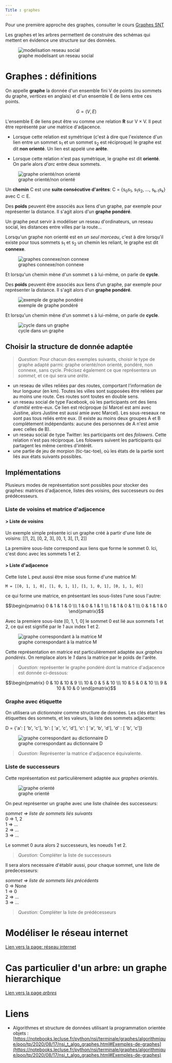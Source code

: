 ```yaml
---
Title : graphes
---
```


Pour une première approche des graphes, consulter le cours [Graphes SNT](/docs/SNT_2nde/pages/pages_algo/graphes/page1/)

Les graphes et les arbres permettent de construire des schémas qui mettent en évidence une structure sur des données.

<figure>
  <img src="../images/graphe_intro.png" alt="modelisation reseau social">
<figcaption>graphe modelisant un reseau social</figcaption>
</figure>

# Graphes : définitions

On appelle **graphe** la donnée d'un ensemble fini V de points (ou sommets du graphe, *vertices* en anglais) et d'un ensemble E de liens entre ces points.

$$G = (V,E)$$

L'ensemble E de liens peut être vu comme une relation **R** sur V &#xD7; V. Il peut être représenté par une matrice d'adjacence.

* Lorsque cette relation est symétrique (c'est à dire que l'existence d'un lien entre un sommet s<sub>1</sub> et un sommet s<sub>2</sub> est réciproque) le graphe est dit **non orienté**. Un lien est appelé une **arête**.



* Lorsque cette relation n'est pas symétrique, le graphe est dit **orienté**. On parle alors *d'arc* entre deux sommets.

<figure>
  <img src="../images/fig54.png" alt="graphe orienté/non orienté">
<figcaption>graphe orienté/non orienté</figcaption>
</figure>

Un **chemin** C est une **suite consécutive d'arêtes**: C = {s<sub>0</sub>s<sub>1</sub>, s<sub>1</sub>s<sub>2</sub>, ..., s<sub>k-1</sub>s<sub>k</sub>} avec C &sub; E.


Des **poids** peuvent être associés aux liens d'un graphe, par exemple pour représenter la distance. Il s'agit alors d'un **graphe pondéré**.

Un graphe peut servir à modéliser un reseau d'ordinateurs, un reseau social, les distances entre villes par la route...

Lorsqu'un graphe non orienté est en *un seul morceau*, c'est à dire lorsqu'il existe pour tous sommets s<sub>1</sub> et s<sub>2</sub> un chemin les reliant, le graphe est dit **connexe**.

<figure>
  <img src="../images/connexe.png" alt="graphes connexe/non connexe">
  <figcaption>graphes connexe/non connexe</figcaption>
</figure>


Et lorsqu'un chemin mène d'un sommet s à lui-même, on parle de **cycle**.

Des **poids** peuvent être associés aux liens d'un graphe, par exemple pour représenter la distance. Il s'agit alors d'un **graphe pondéré**.


<figure>
  <img src="../images/fig1.png" alt="exemple de graphe pondéré">
  <figcaption>exemple de graphe pondéré</figcaption>
</figure>

Et lorsqu'un chemin mène d'un sommet s à lui-même, on parle de **cycle**.


<figure>
  <img src="../images/fig7.png" alt="cycle dans un graphe">
  <figcaption>cycle dans un graphe</figcaption>
</figure>

## Choisir la structure de donnée adaptée

> *Question:* Pour chacun des exemples suivants, choisir le type de graphe adapté parmi: graphe orienté/non orienté, pondéré, non connexe, sans cycle. Précisez également ce que représentera un *sommet*, et ce qui sera une *arête*.

* un reseau de villes reliées par des routes, comportant l'information de leur longueur (en km). Toutes les villes sont supposées être reliées par au moins une route. Ces routes sont toutes en double sens.
* un reseau social de type Facebook, où les participants ont des liens d'*amitié* entre-eux. Ce lien est réciproque (si Marcel est ami avec Justine, alors Justine est aussi amie avec Marcel). Les sous-reseaux ne sont pas tous reliés entre eux. (Il existe au moins deux groupes A et B complètement indépendants: aucune des personnes de A n'est amie avec celles de B).
* un reseau social de type Twitter: les participants ont des *folowers*. Cette relation n'est pas réciproque. Les folowers suivent les participants qui partagent les même centres d'intérêt.
* une partie de jeu de morpion (tic-tac-toe), où les états de la partie sont liés aux états suivants possibles.


## Implémentations
Plusieurs modes de représentation sont possibles pour stocker des graphes: matrices d'adjacence, listes des voisins, des successeurs ou des prédécesseurs.

### Liste de voisins et matrice d'adjacence
#### > **Liste de voisins**
Un exemple simple présente ici un graphe créé à partir d'une liste de voisins: 
[[1, 2], [0, 2, 3], [0, 1, 3], [1, 2]] 

La première sous-liste correspond aux liens que forme le sommet 0. Ici, c'est donc avec les sommets 1 et 2.

#### > **Liste d'adjacence**
Cette liste L peut aussi être mise sous forme d'une matrice M:

`M = [[0, 1, 1, 0], [1, 0, 1, 1], [1, 1, 0, 1], [0, 1, 1, 0]]` 

ce qui forme une matrice, en présentant les sous-listes l'une sous l'autre:

$$\begin{pmatrix} 0 & 1 & 1 & 0 \\\ 1 & 0 & 1 & 1 \\\ 1 & 1 & 0 & 1 \\\ 0 & 1 & 1 & 0 \end{pmatrix}$$

Avec la premiere sous-liste [0, 1, 1, 0] le sommet 0 est lié aux sommets 1 et 2, ce qui est signifié par le *1* aux index 1 et 2.


<figure>
  <img src="../images/fig51.png" alt="graphe correspondant à la matrice M">
  <figcaption>graphe correspondant à la matrice M</figcaption>
</figure>

Cette représentation en matrice est particulièrement adaptée aux *graphes pondérés*. On remplace alors le *1* dans la matrice par le poids de l'arête.

> *Question:* représenter le graphe pondéré dont la matrice d'adjacence est donnée ci-dessous:

$$\begin{pmatrix} 0 & 10 & 10 & 9 \\\ 10 & 0 & 5 & 10 \\\ 10 & 5 & 0 & 10 \\\ 9 & 10 & 10 & 0 \end{pmatrix}$$

### Graphe avec étiquette
On utilisera un *dictionnaire* comme structure de données. Les clés étant les étiquettes des sommets, et les valeurs, la liste des sommets adjacents:

D = {'a': [ 'b', 'c'], 'b': [ 'a', 'c', 'd'], 'c': [ 'a', 'b', 'd'], 'd' : [ 'b', 'c']}


<figure>
  <img src="../images/fig52.png" alt="graphe correspondant au dictionnaire D">
  <figcaption>graphe correspondant au dictionnaire D</figcaption>
</figure>

> *Question:* Représenter la matrice d'adjacence équivalente.

### Liste de successeurs
Cette représentation est particulièrement adaptée aux *graphes orientés*.

<figure>
  <img src="../images/fig55.png" alt="graphe orienté">
  <figcaption>graphe orienté</figcaption>
</figure>

On peut représenter un graphe avec une liste chaînée des successeurs: 

*sommet => liste de sommets liés suivants* <br>
0 => 1, 2 <br>
1 => ... <br>
2 => ... <br>
3 => ... <br>

Le sommet 0 aura alors 2 successeurs, les noeuds 1 et 2.

> *Question:* Compléter la liste de successeurs

Il sera alors necessaire d'établir aussi, pour chaque sommet, une liste de predecesseurs:


*sommet => liste de sommets liés précédents* <br>
0 => None <br>
1 => 0 <br>
2 => ... <br>
3 => ... <br>

> *Question:* Compléter la liste de prédécesseurs


# Modéliser le réseau internet

[Lien vers la page: réseau internet](/docs/NSI/architecture/page3/)

# Cas particulier d'un arbre: un graphe hierarchique

[Lien vers la page *arbres*](/docs/NSI/structure/page4/)

# Liens
* Algorithmes et structure de données utilisant la programmation orientée objets : [https://notebooks.lecluse.fr/python/nsi/terminale/graphes/algorithmique/poo/tp/2020/08/17/nsi_t_algo_graphes.html#Exemples-de-graphes](https://notebooks.lecluse.fr/python/nsi/terminale/graphes/algorithmique/poo/tp/2020/08/17/nsi_t_algo_graphes.html#Exemples-de-graphes)